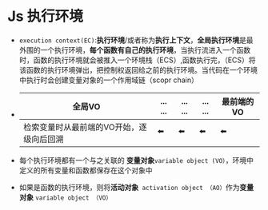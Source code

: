# Js 执行环境

- `execution context(EC)`:**执行环境**/或者称为**执行上下文**，**全局执行环境**是最外围的一个执行环境，**每个函数有自己的执行环境**，当执行流进入一个函数时，函数的执行环境就会被推入一个环境栈（ECS）,函数执行完，（ECS）将该函数的执行环境弹出，把控制权返回给之前的执行环境。当代码在一个环境中执行时会创建变量对象的一个作用域链（scopr chain）

- | 全局VO                                   | ... ... | ... ... | ... ... | 最前端的VO |
  | ---------------------------------------- | ------- | ------- | ------- | ---------- |
  | 检索变量时从最前端的VO开始，逐级向后回溯 | ⬅️       | ⬅️       | ⬅️       | ⬅️          |

- 每个执行环境都有一个与之关联的 **变量对象**`variable object (VO）`，环境中定义的所有变量和函数都保存在这个对象中
- 如果是函数的执行环境，则将**活动对象**` activation object （AO）`作为**变量对象**  `variable object （VO）`